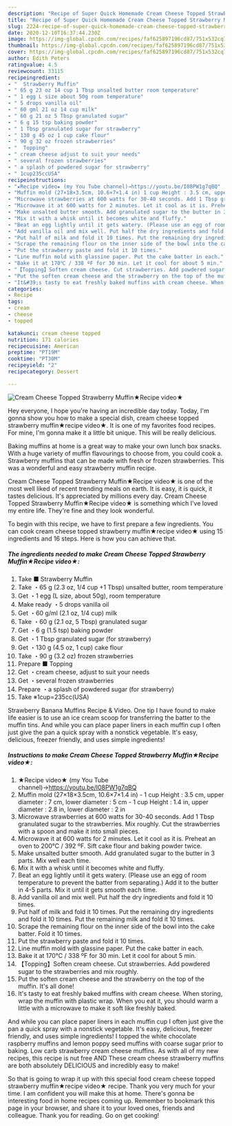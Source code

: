 ```yaml
---
description: "Recipe of Super Quick Homemade Cream Cheese Topped Strawberry Muffin★Recipe video★"
title: "Recipe of Super Quick Homemade Cream Cheese Topped Strawberry Muffin★Recipe video★"
slug: 2224-recipe-of-super-quick-homemade-cream-cheese-topped-strawberry-muffinrecipe-video
date: 2020-12-10T16:37:44.230Z
image: https://img-global.cpcdn.com/recipes/faf625897196cd87/751x532cq70/cream-cheese-topped-strawberry-muffin★recipe-video★-recipe-main-photo.jpg
thumbnail: https://img-global.cpcdn.com/recipes/faf625897196cd87/751x532cq70/cream-cheese-topped-strawberry-muffin★recipe-video★-recipe-main-photo.jpg
cover: https://img-global.cpcdn.com/recipes/faf625897196cd87/751x532cq70/cream-cheese-topped-strawberry-muffin★recipe-video★-recipe-main-photo.jpg
author: Edith Peters
ratingvalue: 4.5
reviewcount: 33115
recipeingredient:
- "  Strawberry Muffin"
- " 65 g 23 oz 14 cup 1 Tbsp unsalted butter room temperature"
- " 1 egg L size about 50g room temperature"
- " 5 drops vanilla oil"
- " 60 gml 21 oz 14 cup milk"
- " 60 g 21 oz 5 Tbsp granulated sugar"
- " 6 g 15 tsp baking powder"
- " 1 Tbsp granulated sugar for strawberry"
- " 130 g 45 oz 1 cup cake flour"
- " 90 g 32 oz frozen strawberries"
- "  Topping"
- " cream cheese adjust to suit your needs"
- " several frozen strawberries"
- " a splash of powdered sugar for strawberry"
- " 1cup235ccUSA"
recipeinstructions:
- "★Recipe video★ (my You Tube channel)→https://youtu.be/I08PW1g7qBQ"
- "Muffin mold (27×18×3.5cm, 10.6×7×1.4 in) 1 cup Height : 3.5 cm, upper diameter : 7 cm, lower diameter : 5 cm 1 cup Height : 1.4 in, upper diameter : 2.8 in, lower diameter : 2 in"
- "Microwave strawberries at 600 watts for 30-40 seconds. Add 1 Tbsp granulated sugar to the strawberries. Mix roughly. Cut the strawberries with a spoon and make it into small pieces."
- "Microwave it at 600 watts for 2 minutes. Let it cool as it is. Preheat an oven to 200℃ / 392 ºF. Sift cake flour and baking powder twice."
- "Make unsalted butter smooth. Add granulated sugar to the butter in 3 parts. Mix well each time."
- "Mix it with a whisk until it becomes white and fluffy."
- "Beat an egg lightly until it gets watery. (Please use an egg of room temperature to prevent the batter from separating.) Add it to the butter in 4-5 parts. Mix it until it gets smooth each time."
- "Add vanilla oil and mix well. Put half the dry ingredients and fold it 10 times."
- "Put half of milk and fold it 10 times. Put the remaining dry ingredients and fold it 10 times. Put the remaining milk and fold it 10 times."
- "Scrape the remaining flour on the inner side of the bowl into the cake batter. Fold it 10 times."
- "Put the strawberry paste and fold it 10 times."
- "Line muffin mold with glassine paper. Put the cake batter in each."
- "Bake it at 170℃ / 338 ºF for 30 min. Let it cool for about 5 min."
- "【Topping】Soften cream cheese. Cut strawberries. Add powdered sugar to the strawberries and mix roughly."
- "Put the soften cream cheese and the strawberry on the top of the muffin. It&#39;s all done!"
- "It&#39;s tasty to eat freshly baked muffins with cream cheese. When storing, wrap the muffin with plastic wrap. When you eat it, you should warm a little with a microwave to make it soft like freshly baked."
categories:
- Recipe
tags:
- cream
- cheese
- topped

katakunci: cream cheese topped 
nutrition: 171 calories
recipecuisine: American
preptime: "PT19M"
cooktime: "PT30M"
recipeyield: "2"
recipecategory: Dessert

---
```



![Cream Cheese Topped Strawberry Muffin★Recipe video★](https://img-global.cpcdn.com/recipes/faf625897196cd87/751x532cq70/cream-cheese-topped-strawberry-muffin★recipe-video★-recipe-main-photo.jpg)

Hey everyone, I hope you're having an incredible day today. Today, I'm gonna show you how to make a special dish, cream cheese topped strawberry muffin★recipe video★. It is one of my favorites food recipes. For mine, I'm gonna make it a little bit unique. This will be really delicious.

Baking muffins at home is a great way to make your own lunch box snacks. With a huge variety of muffin flavourings to choose from, you could cook a. Strawberry muffins that can be made with fresh or frozen strawberries. This was a wonderful and easy strawberry muffin recipe.

Cream Cheese Topped Strawberry Muffin★Recipe video★ is one of the most well liked of recent trending meals on earth. It is easy, it is quick, it tastes delicious. It's appreciated by millions every day. Cream Cheese Topped Strawberry Muffin★Recipe video★ is something which I've loved my entire life. They're fine and they look wonderful.


To begin with this recipe, we have to first prepare a few ingredients. You can cook cream cheese topped strawberry muffin★recipe video★ using 15 ingredients and 16 steps. Here is how you can achieve that.

<!--inarticleads1-->

##### The ingredients needed to make Cream Cheese Topped Strawberry Muffin★Recipe video★:

1. Take  ■ Strawberry Muffin
1. Take  ・65 g (2.3 oz, 1/4 cup +1 Tbsp) unsalted butter, room temperature
1. Get  ・1 egg (L size, about 50g), room temperature
1. Make ready  ・5 drops vanilla oil
1. Get  ・60 g/ml (2.1 oz, 1/4 cup) milk
1. Take  ・60 g (2.1 oz, 5 Tbsp) granulated sugar
1. Get  ・6 g (1.5 tsp) baking powder
1. Get  ・1 Tbsp granulated sugar (for strawberry)
1. Get  ・130 g (4.5 oz, 1 cup) cake flour
1. Take  ・90 g (3.2 oz) frozen strawberries
1. Prepare  ■ Topping
1. Get  ・cream cheese, adjust to suit your needs
1. Get  ・several frozen strawberries
1. Prepare  ・a splash of powdered sugar (for strawberry)
1. Take  ※1cup=235cc(USA)


Strawberry Banana Muffins Recipe &amp; Video. One tip I have found to make life easier is to use an ice cream scoop for transferring the batter to the muffin tins. And while you can place paper liners in each muffin cup I often just give the pan a quick spray with a nonstick vegetable. It&#39;s easy, delicious, freezer friendly, and uses simple ingredients! 

<!--inarticleads2-->

##### Instructions to make Cream Cheese Topped Strawberry Muffin★Recipe video★:

1. ★Recipe video★ (my You Tube channel)→https://youtu.be/I08PW1g7qBQ
1. Muffin mold (27×18×3.5cm, 10.6×7×1.4 in) - 1 cup Height : 3.5 cm, upper diameter : 7 cm, lower diameter : 5 cm - 1 cup Height : 1.4 in, upper diameter : 2.8 in, lower diameter : 2 in
1. Microwave strawberries at 600 watts for 30-40 seconds. Add 1 Tbsp granulated sugar to the strawberries. Mix roughly. Cut the strawberries with a spoon and make it into small pieces.
1. Microwave it at 600 watts for 2 minutes. Let it cool as it is. Preheat an oven to 200℃ / 392 ºF. Sift cake flour and baking powder twice.
1. Make unsalted butter smooth. Add granulated sugar to the butter in 3 parts. Mix well each time.
1. Mix it with a whisk until it becomes white and fluffy.
1. Beat an egg lightly until it gets watery. (Please use an egg of room temperature to prevent the batter from separating.) Add it to the butter in 4-5 parts. Mix it until it gets smooth each time.
1. Add vanilla oil and mix well. Put half the dry ingredients and fold it 10 times.
1. Put half of milk and fold it 10 times. Put the remaining dry ingredients and fold it 10 times. Put the remaining milk and fold it 10 times.
1. Scrape the remaining flour on the inner side of the bowl into the cake batter. Fold it 10 times.
1. Put the strawberry paste and fold it 10 times.
1. Line muffin mold with glassine paper. Put the cake batter in each.
1. Bake it at 170℃ / 338 ºF for 30 min. Let it cool for about 5 min.
1. 【Topping】Soften cream cheese. Cut strawberries. Add powdered sugar to the strawberries and mix roughly.
1. Put the soften cream cheese and the strawberry on the top of the muffin. It&#39;s all done!
1. It&#39;s tasty to eat freshly baked muffins with cream cheese. When storing, wrap the muffin with plastic wrap. When you eat it, you should warm a little with a microwave to make it soft like freshly baked.


And while you can place paper liners in each muffin cup I often just give the pan a quick spray with a nonstick vegetable. It&#39;s easy, delicious, freezer friendly, and uses simple ingredients! I topped the white chocolate raspberry muffins and lemon poppy seed muffins with coarse sugar prior to baking. Low carb strawberry cream cheese muffins. As with all of my new recipes, this recipe is nut free AND These cream cheese strawberry muffins are both absolutely DELICIOUS and incredibly easy to make! 

So that is going to wrap it up with this special food cream cheese topped strawberry muffin★recipe video★ recipe. Thank you very much for your time. I am confident you will make this at home. There's gonna be interesting food in home recipes coming up. Remember to bookmark this page in your browser, and share it to your loved ones, friends and colleague. Thank you for reading. Go on get cooking!
